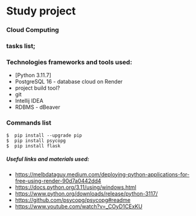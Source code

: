 # Study project
### Cloud Computing
### tasks list;

### Technologies frameworks and tools used:
- [Python 3.11.7] 
- PostgreSQL 16 - database cloud on Render 
- project build tool?
- git
- Intellij IDEA
- RDBMS - dBeaver

### Commands list

  ```
  $  pip install --upgrade pip
  $  pip install psycopg        
  $  pip install flask             
  
  ```

##### Useful links and materials used:
 - https://melbdataguy.medium.com/deploying-python-applications-for-free-using-render-90d7a0442dd4
 - https://docs.python.org/3.11/using/windows.html
 - https://www.python.org/downloads/release/python-3117/
 - https://github.com/psycopg/psycopg#readme
 - https://www.youtube.com/watch?v=_COyD1CExKU